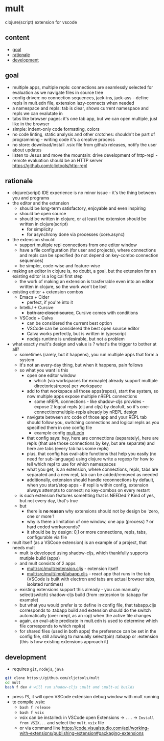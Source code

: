# mult

clojure(script) extension for vscode

## content

- [goal](#goal)
- [rationale](#rationale)
- [development](#development)

## goal

- multiple apps, multiple repls: connections are seamlessly selected for evaluation as we navigate files in source tree
- config driven: no connection sequences, jack-ins, jack-ass - define repls in mult.edn file, extension lazy-connects when needed
- a namespace and repls: tab is clear, shows current namespace and repls we can evalutate in
- tabs like browser pages: it's one tab app, but we can open multiple, just like in the browser
- simple: indent-only code formatting, colors
- no code linting, static analysis and other crotches: shouldn't be part of programming - writing code it's a creative process
- no store: download/install .vsix file from github releases, notify the user about updates
- listen to Jesus and move the mountain: drive development of http-repl - remote evaluation should be an HTTP server https://github.com/cljctools/http-repl

## rationale

- clojure(script) IDE experience is no minor issue - it's the thing between you and programs
- the editor and the extension 
  - should be long-term satisfactory, enjoyable and even inspiring
  - should be open source
  - should be written in clojure, or at least the extension should be written in clojure(script)
    - for simplicity
    - for asynchrony done via processes (core.async)
- the extension should
  - support multiple repl connections from one editor window
  - have a file configuration (for user and projects), where connections and repls can be specified (to not depend on key-combo connection sequences)
  - be simpler, code-wise and feature-wise 
- making an editor in clojure is, no doubt, a goal, but the extension for an existing editor is a logical first step
  - the work of making an extension is trasferrable even into an editor written in clojure, so the work won't be lost
- existing editor + extension combos
  - Emacs + Cider
    - perfect, if you're into it
  - IntelliJ + Cursive
    - ~~both are closed source~~, Cursive comes with conditions
  - VSCode + Calva
    - can be considered the current best option
    - VSCode can be considered the best open source editor
    - Calva works perfectly, but is written in typescript
    - nodejs runtime is undesirable, but not a problem
- what exactly mult's design and value is ? what's the trigger to bother at all?
  - sometimes (rarely, but it happens), you run multiple apps that form a system
  - it's not an every-day thing, but when it happens, pain follows
  - so what you want is this
    - open one editor window
      - which (via workspaces for exmaple) already support multiple directories(repos) per workspace
    - add to that workspace all those apps(repos), start the system, so now multiple apps expose multiple nREPL connections
      - some nREPL connections - like shadow-cljs provides - expose 2 logcal repls (clj and cljs) by deafult, so it's one-connection:multiple-repls already by nREPL design
    - navigate between src code of those app and your REPL tab should follow you, switching connections and logical repls as you specified them in one config file
      - example config [mult.edn](../examples/fruits/.vscode/mult.edn)
    - that config says: hey, here are connections (separately), here are repls (that use those connections by key, but are separate) and here are tabs (every tab has some repls)
    - plus, that config has eval-able functions that help you easily (no need for sub-language) using clojure write a regexp for how to tell which repl to use for which namespaces
    - what you get, is an extension, where connections, repls, tabs are separated and a new repl, tab can be added/removed as needed
    - additionally, extension should handle reconnections by default, when you start/stop apps - if repl is within config, extension always attempts to connect; no key-combos on every restart
  - is such extension features somehting that is NEEDed ? Kind of yes, but not every day, that's true
  - but
    - there is **no reason** why extensions should not by design be 'zero, one or more'!
    - why is there a limitation of one window, one app (process) ? or hard coded workarounds? 
    - it should be by design: 0,1 or more connections, repls, tabs, configurable via file
- mult itself (as a VSCode extension) is an example of a project, that needs mult
  - mult is developed using shadow-cljs, which thankfully supports mutiple build (apps)
  - and mult consists of 2 apps
    - [mult/src/mult/extension.cljs](../mult/src/mult/extension.cljs) - extension itself
    - [mult/src/mult/impl/tabapp.cljs](../mult/src/mult/impl/tabapp.cljs) - react app that runs in the tab (VSCode is built with electron and tabs are actual browser tabs, isolated runtimes)
  - existing extensions support this already - you can manually select(switch) shadow-cljs build (from :extesnion to :tabapp for example)
  - but what you would prefer is to define in config file, that tabapp.cljs corresponds to :tabapp build and extension should do the switch automatically (over nrepl, as an :op) when the active file changes 
  - again, an eval-able predicate in mult.edn is used to determine which file corresponds to which repl(s)
  - for shared files (used in both apps) the preference can be set in the config file, still allowing to manually select(pin) :tabapp or :extension (this is how existing extensions approach it)

## development

- requires `git`, `nodejs`, `java`

```bash
git clone https://github.com/cljctools/mult
cd mult
bash f dev # will run shadow-cljs :mult and :mult-ui builds

```
- press `F5`, it will open VSCode extension debug window with mult running
- to compile .vsix: 
  - `bash f release`
  - `bash f vsix`
  - vsix can be installed: in VSCode open Extensions  ->  `...` -> `Install from VSIX...` and select the `mult.vsix` file
  - or via command line https://code.visualstudio.com/api/working-with-extensions/publishing-extension#packaging-extensions